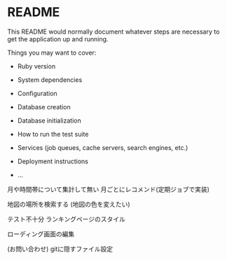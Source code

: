 # README

This README would normally document whatever steps are necessary to get the
application up and running.

Things you may want to cover:

* Ruby version

* System dependencies

* Configuration

* Database creation

* Database initialization

* How to run the test suite

* Services (job queues, cache servers, search engines, etc.)

* Deployment instructions

* ...


月や時間帯について集計して無い
月ごとにレコメンド(定期ジョブで実装)

地図の場所を検索する
(地図の色を変えたい)

テスト不十分
ランキングページのスタイル

ローディング画面の編集

(お問い合わせ)
gitに隠すファイル設定